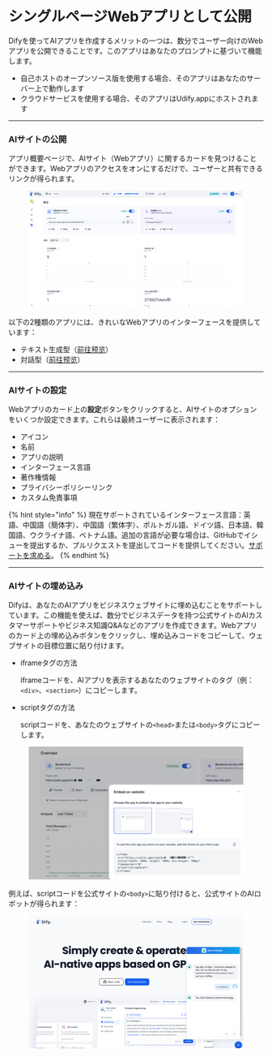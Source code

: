 # シングルページWebアプリとして公開

Difyを使ってAIアプリを作成するメリットの一つは、数分でユーザー向けのWebアプリを公開できることです。このアプリはあなたのプロンプトに基づいて機能します。

* 自己ホストのオープンソース版を使用する場合、そのアプリはあなたのサーバー上で動作します
* クラウドサービスを使用する場合、そのアプリはUdify.appにホストされます

***

### AIサイトの公開

アプリ概要ページで、AIサイト（Webアプリ）に関するカードを見つけることができます。Webアプリのアクセスをオンにするだけで、ユーザーと共有できるリンクが得られます。

<figure><img src="../../../.gitbook/assets/image (244).png" alt=""><figcaption></figcaption></figure>

以下の2種類のアプリには、きれいなWebアプリのインターフェースを提供しています：

* テキスト生成型（[前往预览](text-generator.md)）
* 対話型（[前往预览](conversation-application.md)）

***

### AIサイトの設定

Webアプリのカード上の**設定**ボタンをクリックすると、AIサイトのオプションをいくつか設定できます。これらは最終ユーザーに表示されます：

* アイコン
* 名前
* アプリの説明
* インターフェース言語
* 著作権情報
* プライバシーポリシーリンク
* カスタム免責事項

{% hint style="info" %}
現在サポートされているインターフェース言語：英語、中国語（簡体字）、中国語（繁体字）、ポルトガル語、ドイツ語、日本語、韓国語、ウクライナ語、ベトナム語。追加の言語が必要な場合は、GitHubでイシューを提出するか、プルリクエストを提出してコードを提供してください。[サポートを求める](../../../community/support.md)。
{% endhint %}

***

### AIサイトの埋め込み

Difyは、あなたのAIアプリをビジネスウェブサイトに埋め込むことをサポートしています。この機能を使えば、数分でビジネスデータを持つ公式サイトのAIカスタマーサポートやビジネス知識Q&Aなどのアプリを作成できます。Webアプリのカード上の埋め込みボタンをクリックし、埋め込みコードをコピーして、ウェブサイトの目標位置に貼り付けます。

*   iframeタグの方法

    iframeコードを、AIアプリを表示するあなたのウェブサイトのタグ（例：`<div>`、`<section>`）にコピーします。
*   scriptタグの方法

    scriptコードを、あなたのウェブサイトの`<head>`または`<body>`タグにコピーします。

<figure><img src="../../../.gitbook/assets/image (69).png" alt=""><figcaption></figcaption></figure>

例えば、scriptコードを公式サイトの`<body>`に貼り付けると、公式サイトのAIロボットが得られます：

<figure><img src="../../../.gitbook/assets/image (40).png" alt=""><figcaption></figcaption></figure>